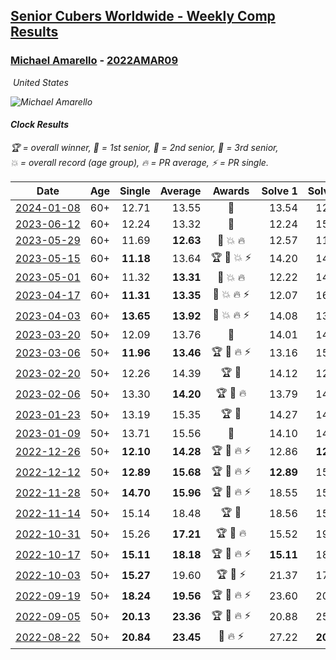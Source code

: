 <style>table {white-space: nowrap;}</style>
<link rel="stylesheet" type="text/css" href="/scw-comp/css/flags.css" />

## [Senior Cubers Worldwide - Weekly Comp Results](/scw-comp/results/)
### [Michael Amarello](README.md) - [2022AMAR09](https://www.worldcubeassociation.org/persons/2022AMAR09?event=clock)

<i class="flag flag-US" />&nbsp;United States

![Michael Amarello](1659001530.jpg)

#### Clock Results

<span style="white-space: nowrap;">🏆 = overall winner</span>, <span style="white-space: nowrap;">🥇 = 1st senior</span>, <span style="white-space: nowrap;">🥈 = 2nd senior</span>, <span style="white-space: nowrap;">🥉 = 3rd senior</span>, <span style="white-space: nowrap;">💥 = overall record (age group)</span>, <span style="white-space: nowrap;">🔥 = PR average</span>, <span style="white-space: nowrap;">⚡ = PR single</span>.

| Date | Age | Single | Average | Awards | Solve 1 | Solve 2 | Solve 3 | Solve 4 | Solve 5 | Video |
| :--: | :--: | --: | --: | :--: | --: | --: | --: | --: | --: | :-- |
| [2024-01-08](../../results/2024-01-08/clock.md) | 60+ | 12.71 | 13.55 | 🥉 | 13.54 | 12.71 | 14.22 | 13.32 | 13.79 | |
| [2023-06-12](../../results/2023-06-12/clock.md) | 60+ | 12.24 | 13.32 | 🥈 | 12.24 | 15.46 | 14.68 | 13.00 | 12.27 | [Desktop](https://www.facebook.com/michael.amarello/videos/1016644532656979) / [Mobile](https://m.facebook.com/michael.amarello/videos/1016644532656979) |
| [2023-05-29](../../results/2023-05-29/clock.md) | 60+ | 11.69 | **12.63** | 🥈 💥 🔥 | 12.57 | 11.69 | 13.60 | 11.71 | 14.93 | [Desktop](https://www.facebook.com/events/3552780501633678/permalink/3556029874642074) / [Mobile](https://m.facebook.com/events/3552780501633678?view=permalink&id=3556029874642074) |
| [2023-05-15](../../results/2023-05-15/clock.md) | 60+ | **11.18** | 13.64 | 🏆 🥇 💥 ⚡ | 14.20 | 14.35 | **11.18** | 13.57 | 13.16 | [Desktop](https://www.facebook.com/michael.amarello/videos/1592834564572885) / [Mobile](https://m.facebook.com/michael.amarello/videos/1592834564572885) |
| [2023-05-01](../../results/2023-05-01/clock.md) | 60+ | 11.32 | **13.31** | 🥈 💥 🔥 | 12.22 | 14.35 | 14.70 | 11.32 | 13.36 | [Desktop](https://www.facebook.com/michael.amarello/videos/6184464918267303) / [Mobile](https://m.facebook.com/michael.amarello/videos/6184464918267303) |
| [2023-04-17](../../results/2023-04-17/clock.md) | 60+ | **11.31** | **13.35** | 🥈 💥 🔥 ⚡ | 12.07 | 16.32 | 13.23 | 14.74 | **11.31** | [Desktop](https://www.facebook.com/michael.amarello/videos/250639173989580) / [Mobile](https://m.facebook.com/michael.amarello/videos/250639173989580) |
| [2023-04-03](../../results/2023-04-03/clock.md) | 60+ | **13.65** | **13.92** | 🥈 💥 🔥 ⚡ | 14.08 | 13.91 | 13.77 | **13.65** | 14.13 | [Desktop](https://www.facebook.com/michael.amarello/videos/6262460413821506) / [Mobile](https://m.facebook.com/michael.amarello/videos/6262460413821506) |
| [2023-03-20](../../results/2023-03-20/clock.md) | 50+ | 12.09 | 13.76 | 🥈 | 14.01 | 14.30 | 12.96 | 12.09 | 14.88 | [Desktop](https://www.facebook.com/michael.amarello/videos/2792363370893671) / [Mobile](https://m.facebook.com/michael.amarello/videos/2792363370893671) |
| [2023-03-06](../../results/2023-03-06/clock.md) | 50+ | **11.96** | **13.46** | 🏆 🥇 🔥 ⚡ | 13.16 | 15.59 | 14.13 | 13.10 | **11.96** | [Desktop](https://www.facebook.com/michael.amarello/videos/725161449107771) / [Mobile](https://m.facebook.com/michael.amarello/videos/725161449107771) |
| [2023-02-20](../../results/2023-02-20/clock.md) | 50+ | 12.26 | 14.39 | 🏆 🥇 | 14.12 | 12.26 | 16.76 | 13.92 | 15.14 | [Desktop](https://www.facebook.com/michael.amarello/videos/193184040000195) / [Mobile](https://m.facebook.com/michael.amarello/videos/193184040000195) |
| [2023-02-06](../../results/2023-02-06/clock.md) | 50+ | 13.30 | **14.20** | 🏆 🥇 🔥 | 13.79 | 14.21 | 15.21 | 13.30 | 14.61 | [Desktop](https://www.facebook.com/michael.amarello/videos/640427578085977) / [Mobile](https://m.facebook.com/michael.amarello/videos/640427578085977) |
| [2023-01-23](../../results/2023-01-23/clock.md) | 50+ | 13.19 | 15.35 | 🏆 🥇 | 14.27 | 14.97 | 16.80 | DNF | 13.19 | [Desktop](https://www.facebook.com/michael.amarello/videos/670542588148655) / [Mobile](https://m.facebook.com/michael.amarello/videos/670542588148655) |
| [2023-01-09](../../results/2023-01-09/clock.md) | 50+ | 13.71 | 15.56 | 🥇 | 14.10 | 14.56 | 18.20 | 13.71 | 18.01 | [Desktop](https://www.facebook.com/michael.amarello/videos/545323310869798) / [Mobile](https://m.facebook.com/michael.amarello/videos/545323310869798) |
| [2022-12-26](../../results/2022-12-26/clock.md) | 50+ | **12.10** | **14.28** | 🏆 🥇 🔥 ⚡ | 12.86 | **12.10** | 15.61 | 14.38 | 16.81 | [Desktop](https://www.facebook.com/michael.amarello/videos/869046981105447) / [Mobile](https://m.facebook.com/michael.amarello/videos/869046981105447) |
| [2022-12-12](../../results/2022-12-12/clock.md) | 50+ | **12.89** | **15.68** | 🏆 🥇 🔥 ⚡ | **12.89** | 15.86 | 15.96 | 15.23 | 16.90 | [Desktop](https://www.facebook.com/michael.amarello/videos/570390531592435) / [Mobile](https://m.facebook.com/michael.amarello/videos/570390531592435) |
| [2022-11-28](../../results/2022-11-28/clock.md) | 50+ | **14.70** | **15.96** | 🏆 🥇 🔥 ⚡ | 18.55 | 15.75 | 16.41 | 15.72 | **14.70** | [Desktop](https://www.facebook.com/michael.amarello/videos/5620637081353089) / [Mobile](https://m.facebook.com/michael.amarello/videos/5620637081353089) |
| [2022-11-14](../../results/2022-11-14/clock.md) | 50+ | 15.14 | 18.48 | 🏆 🥇 | 18.56 | 15.14 | 16.41 | 20.65 | 20.48 | [Desktop](https://www.facebook.com/michael.amarello/videos/582773656945613) / [Mobile](https://m.facebook.com/michael.amarello/videos/582773656945613) |
| [2022-10-31](../../results/2022-10-31/clock.md) | 50+ | 15.26 | **17.21** | 🏆 🥇 🔥 | 15.52 | 19.37 | 24.04 | 15.26 | 16.73 | [Desktop](https://www.facebook.com/michael.amarello/videos/613508377174030) / [Mobile](https://m.facebook.com/michael.amarello/videos/613508377174030) |
| [2022-10-17](../../results/2022-10-17/clock.md) | 50+ | **15.11** | **18.18** | 🏆 🥇 🔥 ⚡ | **15.11** | 18.87 | 17.29 | 40.43 | 18.39 | [Desktop](https://www.facebook.com/michael.amarello/videos/827440448435218) / [Mobile](https://m.facebook.com/michael.amarello/videos/827440448435218) |
| [2022-10-03](../../results/2022-10-03/clock.md) | 50+ | **15.27** | 19.60 | 🏆 🥇 ⚡ | 21.37 | 17.67 | 19.76 | **15.27** | 29.70 | [Desktop](https://www.facebook.com/michael.amarello/videos/469236198479665) / [Mobile](https://m.facebook.com/michael.amarello/videos/469236198479665) |
| [2022-09-19](../../results/2022-09-19/clock.md) | 50+ | **18.24** | **19.56** | 🏆 🥇 🔥 ⚡ | 23.60 | 20.28 | **18.24** | 19.69 | 18.71 | [Desktop](https://www.facebook.com/michael.amarello/videos/1094397984610699) / [Mobile](https://m.facebook.com/michael.amarello/videos/1094397984610699) |
| [2022-09-05](../../results/2022-09-05/clock.md) | 50+ | **20.13** | **23.36** | 🏆 🥇 🔥 ⚡ | 20.88 | 25.02 | 24.19 | 32.28 | **20.13** | [Desktop](https://www.facebook.com/michael.amarello/videos/1898147307184095) / [Mobile](https://m.facebook.com/michael.amarello/videos/1898147307184095) |
| [2022-08-22](../../results/2022-08-22/clock.md) | 50+ | **20.84** | **23.45** | 🥈 🔥 ⚡ | 27.22 | **20.84** | 27.11 | 22.30 | 20.93 | [Desktop](https://www.facebook.com/michael.amarello/videos/610151167159938) / [Mobile](https://m.facebook.com/michael.amarello/videos/610151167159938) |


<!-- Global site tag (gtag.js) - Google Analytics -->
<script async src="https://www.googletagmanager.com/gtag/js?id=UA-86348435-3"></script>
<script>window.dataLayer = window.dataLayer || []; function gtag() {dataLayer.push(arguments);} gtag('js', new Date()); gtag('config', 'UA-86348435-3');</script>
